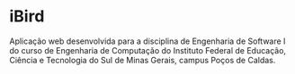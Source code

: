 # iBird

Aplicação web desenvolvida para a disciplina de Engenharia de Software I do curso de Engenharia de Computação do Instituto Federal de Educação, Ciência e Tecnologia do Sul de Minas Gerais, campus Poços de Caldas.
